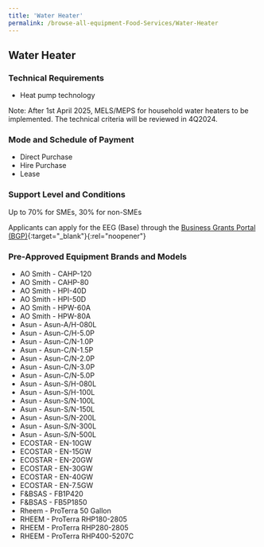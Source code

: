```yaml
---
title: 'Water Heater'
permalink: /browse-all-equipment-Food-Services/Water-Heater
---
```


## Water Heater

### Technical Requirements

- Heat pump technology

Note: After 1st April 2025, MELS/MEPS for household water heaters to be implemented. The technical criteria will be reviewed in 4Q2024.

### Mode and Schedule of Payment 

- Direct Purchase
- Hire Purchase
- Lease

### Support Level and Conditions

Up to 70% for SMEs, 30% for non-SMEs

Applicants can apply for the EEG (Base) through the [Business Grants Portal (BGP)](http://www.businessgrants.gov.sg/){:target="_blank"}{:rel="noopener"}

### Pre-Approved Equipment Brands and Models

- AO Smith - CAHP-120
- AO Smith - CAHP-80
- AO Smith - HPI-40D
- AO Smith - HPI-50D
- AO Smith - HPW-60A
- AO Smith - HPW-80A
- Asun - Asun-A/H-080L
- Asun - Asun-C/H-5.0P
- Asun - Asun-C/N-1.0P
- Asun - Asun-C/N-1.5P
- Asun - Asun-C/N-2.0P
- Asun - Asun-C/N-3.0P
- Asun - Asun-C/N-5.0P
- Asun - Asun-S/H-080L
- Asun - Asun-S/H-100L
- Asun - Asun-S/N-100L
- Asun - Asun-S/N-150L
- Asun - Asun-S/N-200L
- Asun - Asun-S/N-300L
- Asun - Asun-S/N-500L
- ECOSTAR - EN-10GW
- ECOSTAR - EN-15GW
- ECOSTAR - EN-20GW
- ECOSTAR - EN-30GW
- ECOSTAR - EN-40GW
- ECOSTAR - EN-7.5GW
- F&BSAS - FB1P420
- F&BSAS - FB5P1850
- Rheem - ProTerra 50 Gallon
- RHEEM - ProTerra RHP180-2805
- RHEEM - ProTerra RHP280-2805
- RHEEM - ProTerra RHP400-5207C
